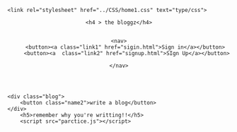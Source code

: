  <!DOCTYPE html>
<html lang="en">
<head>
    <meta charset="UTF-8">
    <meta name="viewport" content="width=device-width, initial-scale=1.0">
    <title>HOME</title>
    <link rel="preconnect" href="https://fonts.googleapis.com">
<link rel="preconnect" href="https://fonts.gstatic.com" crossorigin>
<link href="https://fonts.googleapis.com/css2?family=Oswald:wght@500&family=Sixtyfour&display=swap" rel="stylesheet">

    <link rel="stylesheet" href="../CSS/home1.css" text="type/css">
</head>
<body></body>
<header>

    <h4 > the bloggz</h4>


    <nav>
         <button><a class="link1" href="sigin.html">Sign in</a></button> 
         <button><a  class="link2" href="signup.html">SIgn Up</a></button>

    </nav>
 </header>  


    <div class="blog">   
        <button class="name2">write a blog</button>
    </div>   
        <h5>remember why you're writting!!</h5>
        <script src="parctice.js"></script>

</body>
</html>
